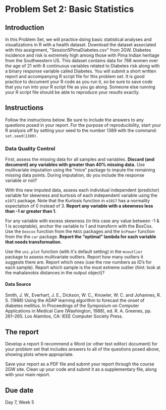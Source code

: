 # Problem Set 2: Basic Statistics

## Introduction

In this Problem Set, we will practice doing basic statistical analyses and visualizations in R with a health dataset. Download the dataset associated with this assignment, "Session5PimaDiabetes.csv" from 2GW. Diabetes incidence and risk is extremely high among those with Pima Indian heritage from the Southwestern US. This dataset contains data for 768 women over the age of 21 with 8 continuous variables related to Diabetes risk along with a binary response variable called Diabetes. You will submit a short written report and accompanying R script file for this problem set. It is good practice to document your R code as you run it, so be sure to save code that you run into your R script file as you go along. Someone else running your R script file should be able to reproduce your results exactly.


## Instructions
Follow the instructions below. Be sure to include the answers to any questions posed in your report. For the purpose of reproducibility, start your R analysis off by setting your seed to the number 1389 with the command: `set.seed(1389)`.

### Data Quality Control
First, assess the missing data for all samples and variables.  **Discard (and document) any variables with greater than 40% missing data.**  Use multivariate imputation using the “mice” package to impute the remaining missing data points.  During imputation, do you include the response variable or not? 

With this new imputed data, assess each individual independent (predictor) variable for skewness and kurtosis of each independent variable using the `e1071` package.  Note that the Kurtosis function in `e1017` has a normality expectation of 0 instead of 3. **Report any variable with a skewness less than -1 or greater than 1.** 

For any variable with excess skewness (in this case any value between -1 & 1 is acceptable), anchor the variable to 1 and transform with the BoxCox. Use the `boxcox` function from the `MASS` packages and the `bcPower` function from the the `car` package. **Report the “optimal” lambda for each variable that needs transformation.**


Use the `uni.plot` function (with it's default setting) in the `mvoutlier` package to assess multivariate outliers. Report how many outliers it suggests there are.  Report which ones (use the row numbers as ID’s for each sample). Report which sample is the most extreme outlier (hint: look at the mahalanobis distances in the output object)?

#### Data Source

Smith, J. W., Everhart, J. E., Dickson, W. C., Knowler, W. C. and Johannes, R. S. (1988) Using the ADAP learning algorithm to forecast the onset of diabetes mellitus. In Proceedings of the Symposium on Computer Applications in Medical Care (Washington, 1988), ed. R. A. Greenes, pp. 261–265. Los Alamitos, CA: IEEE Computer Society Press.

## The report

Develop a report (I recommend a Word (or other text editor) document) for your problem set that includes answers to all of the questions posed above, showing plots where appropriate.

Save your report as a PDF file and submit your report through the course 2GW site. Clean up your code and submit it as a supplementary file, along with your main report.

## Due date

Day 7, Week 5


